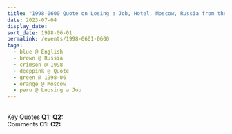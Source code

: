 ```yaml
---
title: "1998-0600 Quote on Losing a Job, Hotel, Moscow, Russia from the book Eternally Inspired Recollections of Our Divine Mother, Volume 7, Page 22"
date: 2023-07-04
display_date: 
sort_date: 1998-06-01
permalink: /events/1998-0601-0600
tags:
  - blue @ English
  - brown @ Russia
  - crimson @ 1998
  - deeppink @ Quote
  - green @ 1998-06
  - orange @ Moscow
  - peru @ Loosing a Job
---
```


<br>

<wave-list>
  <list-title color="DarkSeaGreen" width="55">Key Quotes</list-title>
  <list-item color="BlanchedAlmond" width="280"><b>Q1:</b> <i></i></list-item>
  <list-item color="Lavender" width="280"><b>Q2:</b> <i></i></list-item>
</wave-list>

<br>

<wave-list>
  <list-title color="DarkSeaGreen" width="55">Comments</list-title>
  <list-item color="BlanchedAlmond" width="280"><b>C1:</b> <i></i></list-item>
  <list-item color="Lavender" width="280"><b>C2:</b> <i></i></list-item>
</wave-list>